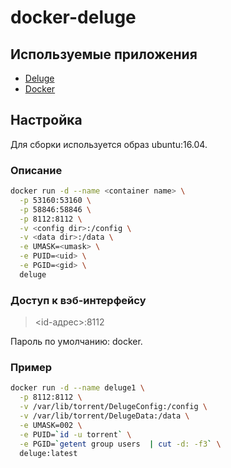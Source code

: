 # docker-deluge

## Используемые приложения
* [Deluge](http://deluge-torrent.org/)
* [Docker](https://www.docker.com/)

## Настройка
Для сборки используется образ ubuntu:16.04.

### Описание
```bash
docker run -d --name <container name> \
  -p 53160:53160 \
  -p 58846:58846 \
  -p 8112:8112 \
  -v <config dir>:/config \
  -v <data dir>:/data \
  -e UMASK=<umask> \
  -e PUID=<uid> \
  -e PGID=<gid> \
  deluge
```

### Доступ к вэб-интерфейсу

> <id-адрес>:8112

Пароль по умолчанию: docker.

### Пример
```bash
docker run -d --name deluge1 \
  -p 8112:8112 \
  -v /var/lib/torrent/DelugeConfig:/config \
  -v /var/lib/torrent/DelugeData:/data \
  -e UMASK=002 \
  -e PUID=`id -u torrent` \
  -e PGID=`getent group users  | cut -d: -f3` \
  deluge:latest
```
